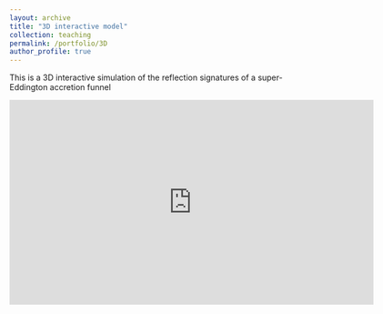 ```yaml
---
layout: archive
title: "3D interactive model"
collection: teaching
permalink: /portfolio/3D
author_profile: true
---
```

This is a 3D interactive simulation of the reflection signatures of a super-Eddington accretion funnel 
<iframe src="https://connecthkuhk-my.sharepoint.com/personal/gfh112_connect_hku_hk/_layouts/15/embed.aspx?UniqueId=eda3ddce-1c33-46b2-9d62-1ea12315aef1" width="640" height="360" frameborder="0" scrolling="no" allowfullscreen title="Super-Edd_online_1.html"></iframe>
